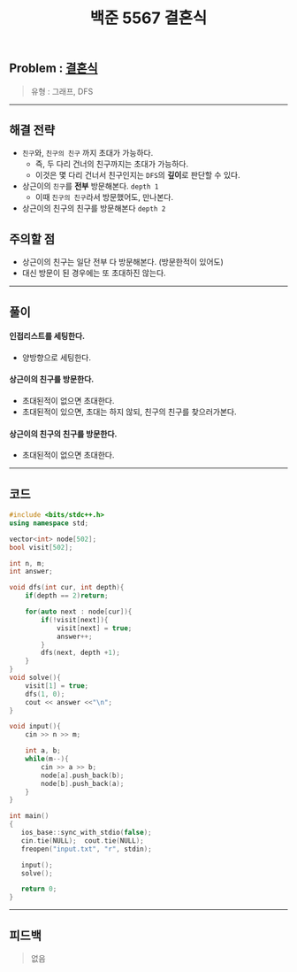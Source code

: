 ﻿---
title: 백준 5567 결혼식
#date: 2020-01-01-00:00
categories:
- PS

tags:
- baekjoon
- PS
- Problem Solve
- Graph

---

## Problem : [결혼식](https://www.acmicpc.net/problem/5567)
> 유형 : 그래프, DFS

---


<!-- 문제 복붙은 할 필요가 없다는 생각에 앞으로 따로 옮기지 않습니다.

**문제 설명**

> 두 정수 A와 B를 입력받은 다음, A+B를 출력하는 프로그램을 작성하시오.


**예제 입력**

> 입력설명

```
1 2
```

**예제 출력**

> 출력 설명

```
3
```

--- 

-->


## 해결 전략

* `친구`와, `친구의 친구` 까지 초대가 가능하다.
	* 즉, 두 다리 건너의 친구까지는 초대가 가능하다.
	* 이것은 몇 다리 건너서 친구인지는 `DFS`의 **깊이**로 판단할 수 있다.
* 상근이의 `친구`를 **전부** 방문해본다. `depth 1`
	* 이때 `친구의 친구`라서 방문했어도, 만나본다.
* 상근이의 친구의 친구를 방문해본다 `depth 2`



## 주의할 점

* 상근이의 친구는 일단 전부 다 방문해본다. (방문한적이 있어도)
* 대신 방문이 된 경우에는 또  초대하진 않는다.

---



## 풀이

#### 인접리스트를 세팅한다.
* 양방향으로 세팅한다.

#### 상근이의 친구를 방문한다.
* 초대된적이 없으면 초대한다.
* 초대된적이 있으면, 초대는 하지 않되, 친구의 친구를 찾으러가본다.

#### 상근이의 친구의 친구를 방문한다.
* 초대된적이 없으면 초대한다.

---

## 코드

```c++
#include <bits/stdc++.h>
using namespace std;

vector<int> node[502];
bool visit[502];

int n, m;
int answer;

void dfs(int cur, int depth){
    if(depth == 2)return;

    for(auto next : node[cur]){
        if(!visit[next]){
            visit[next] = true;
            answer++;
        }
        dfs(next, depth +1);
    }
}
void solve(){
    visit[1] = true;
    dfs(1, 0);
    cout << answer <<"\n";
}

void input(){
    cin >> n >> m;

    int a, b;
    while(m--){
        cin >> a >> b;
        node[a].push_back(b);
        node[b].push_back(a);
    }
}

int main()
{
   ios_base::sync_with_stdio(false);
   cin.tie(NULL);  cout.tie(NULL);
   freopen("input.txt", "r", stdin);

   input();
   solve();

   return 0;
}
```


---


## 피드백


> 없음